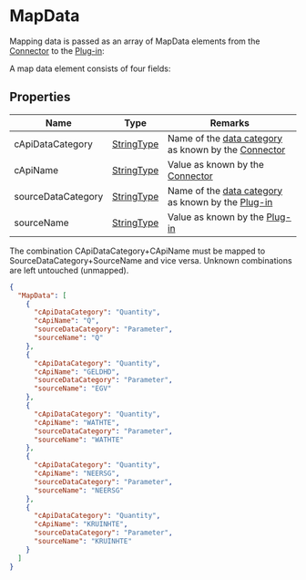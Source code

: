 ﻿# MapData

Mapping data is passed as an array of MapData elements from the [Connector](/architecture/connector.md) to the [Plug-in](/architecture/plug-in.md):

A map data element consists of four fields:

## Properties
| Name               | Type                                               | Remarks                                                                                                                       |
|--------------------|----------------------------------------------------|-------------------------------------------------------------------------------------------------------------------------------|
| cApiDataCategory   | [StringType](/specifications/formats/data-type.md) | Name of the [data category](/specifications/formats/data-category.md) as known by the [Connector](/architecture/connector.md) | 
| cApiName           | [StringType](/specifications/formats/data-type.md) | Value as  known by the [Connector](/architecture/connector.md)                                                                |  
| sourceDataCategory | [StringType](/specifications/formats/data-type.md) | Name of the [data category](/specifications/formats/data-category.md) as known by the [Plug-in](/architecture/plug-in.md)     | 
| sourceName         | [StringType](/specifications/formats/data-type.md) | Value as known by the [Plug-in](/architecture/plug-in.md)                                                                     |


The combination CApiDataCategory+CApiName must be mapped to SourceDataCategory+SourceName and vice versa.
Unknown combinations are left untouched (unmapped).

```json
{
  "MapData": [
    {
      "cApiDataCategory": "Quantity",
      "cApiName": "Q",
      "sourceDataCategory": "Parameter",
      "sourceName": "Q"
    },
    {
      "cApiDataCategory": "Quantity",
      "cApiName": "GELDHD",
      "sourceDataCategory": "Parameter",
      "sourceName": "EGV"
    },
    {
      "cApiDataCategory": "Quantity",
      "cApiName": "WATHTE",
      "sourceDataCategory": "Parameter",
      "sourceName": "WATHTE"
    },
    {
      "cApiDataCategory": "Quantity",
      "cApiName": "NEERSG",
      "sourceDataCategory": "Parameter",
      "sourceName": "NEERSG"
    },
    {
      "cApiDataCategory": "Quantity",
      "cApiName": "KRUINHTE",
      "sourceDataCategory": "Parameter",
      "sourceName": "KRUINHTE"
    }
  ]
}
```
